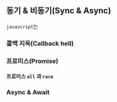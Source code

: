 ## 동기 & 비동기(Sync & Async)
`javascript`는 
### 콜백 지옥(Callback hell)

### 프로미스(Promise)
#### 프로미스 `all` 과 `race`

### Async & Await 